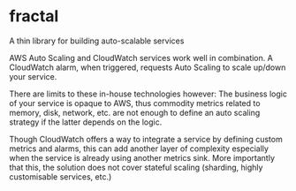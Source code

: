# fractal
A thin library for building auto-scalable services

AWS Auto Scaling and CloudWatch services work well in combination. A CloudWatch alarm, when triggered, requests Auto Scaling to scale up/down your service.

There are limits to these in-house technologies however: The business logic of your service is opaque to AWS, thus commodity metrics related to memory, disk, network, etc. are not enough to define an auto scaling strategy if the latter depends on the logic.

Though CloudWatch offers a way to integrate a service by defining custom metrics and alarms, this can add another layer of complexity especially when the service is already using another metrics sink. More importantly that this, the solution does not cover stateful scaling (sharding, highly customisable services, etc.)
